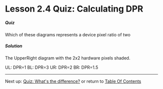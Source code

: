 # Lesson 2.4 Quiz: Calculating DPR

##### Quiz
Which of these diagrams represents
a device pixel ratio of two
##### Solution
The UpperRight diagram with the 2x2 hardware pixels shaded.

UL: DPR=1
BL: DPR=3
UR: DPR=2
BR: DPR=1.5

- - -
Next up: [Quiz: What's the difference?](ND024_Part2_Lesson02_05.md) or return to [Table Of Contents](./ND024_TableOfContents.md)
